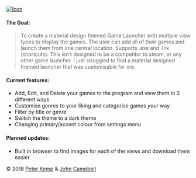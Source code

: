 [![Icon](https://i.imgur.com/DWaP66t.png)](https://github.com/pekempy/Breeze/releases)

#### The Goal: 
> To create a material design themed Game Launcher with multiple view types to display the games. The user can add all of their games and launch them from one central location. Supports .exe and .lnk (shortcuts). 
This isn't designed to be a competitor to steam, or any other game launcher. I just struggled to find a material designed themed launcher that was customisable for me.

#### Current features: 
- Add, Edit, and Delete your games to the program and view them in 3 different ways
- Customise genres to your liking and categorise games *your* way
- Filter by title or genre
- Switch the theme to a dark theme
- Changing primary/accent colour from settings menu

#### Planned updates:
- Built in browser to find images for each of the views and download them easier





© 2018 [Peter Kemp](https://github.com/Pekempy) & [John Campbell](https://github.com/JohnSandshrew) 
